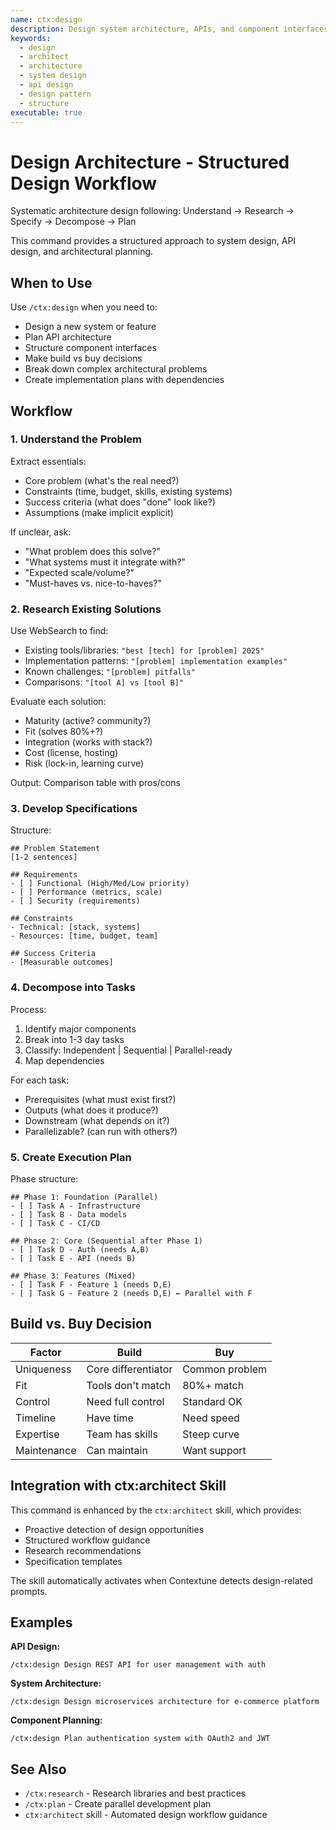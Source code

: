 ```yaml
---
name: ctx:design
description: Design system architecture, APIs, and component interfaces with structured workflow
keywords:
  - design
  - architect
  - architecture
  - system design
  - api design
  - design pattern
  - structure
executable: true
---
```


# Design Architecture - Structured Design Workflow

Systematic architecture design following: Understand → Research → Specify → Decompose → Plan

This command provides a structured approach to system design, API design, and architectural planning.

## When to Use

Use `/ctx:design` when you need to:
- Design a new system or feature
- Plan API architecture
- Structure component interfaces
- Make build vs buy decisions
- Break down complex architectural problems
- Create implementation plans with dependencies

## Workflow

### 1. Understand the Problem

Extract essentials:
- Core problem (what's the real need?)
- Constraints (time, budget, skills, existing systems)
- Success criteria (what does "done" look like?)
- Assumptions (make implicit explicit)

If unclear, ask:
- "What problem does this solve?"
- "What systems must it integrate with?"
- "Expected scale/volume?"
- "Must-haves vs. nice-to-haves?"

### 2. Research Existing Solutions

Use WebSearch to find:
- Existing tools/libraries: `"best [tech] for [problem] 2025"`
- Implementation patterns: `"[problem] implementation examples"`
- Known challenges: `"[problem] pitfalls"`
- Comparisons: `"[tool A] vs [tool B]"`

Evaluate each solution:
- Maturity (active? community?)
- Fit (solves 80%+?)
- Integration (works with stack?)
- Cost (license, hosting)
- Risk (lock-in, learning curve)

Output: Comparison table with pros/cons

### 3. Develop Specifications

Structure:
```
## Problem Statement
[1-2 sentences]

## Requirements
- [ ] Functional (High/Med/Low priority)
- [ ] Performance (metrics, scale)
- [ ] Security (requirements)

## Constraints
- Technical: [stack, systems]
- Resources: [time, budget, team]

## Success Criteria
- [Measurable outcomes]
```

### 4. Decompose into Tasks

Process:
1. Identify major components
2. Break into 1-3 day tasks
3. Classify: Independent | Sequential | Parallel-ready
4. Map dependencies

For each task:
- Prerequisites (what must exist first?)
- Outputs (what does it produce?)
- Downstream (what depends on it?)
- Parallelizable? (can run with others?)

### 5. Create Execution Plan

Phase structure:
```
## Phase 1: Foundation (Parallel)
- [ ] Task A - Infrastructure
- [ ] Task B - Data models
- [ ] Task C - CI/CD

## Phase 2: Core (Sequential after Phase 1)
- [ ] Task D - Auth (needs A,B)
- [ ] Task E - API (needs B)

## Phase 3: Features (Mixed)
- [ ] Task F - Feature 1 (needs D,E)
- [ ] Task G - Feature 2 (needs D,E) ← Parallel with F
```

## Build vs. Buy Decision

| Factor | Build | Buy |
|--------|-------|-----|
| Uniqueness | Core differentiator | Common problem |
| Fit | Tools don't match | 80%+ match |
| Control | Need full control | Standard OK |
| Timeline | Have time | Need speed |
| Expertise | Team has skills | Steep curve |
| Maintenance | Can maintain | Want support |

## Integration with ctx:architect Skill

This command is enhanced by the `ctx:architect` skill, which provides:
- Proactive detection of design opportunities
- Structured workflow guidance
- Research recommendations
- Specification templates

The skill automatically activates when Contextune detects design-related prompts.

## Examples

**API Design:**
```
/ctx:design Design REST API for user management with auth
```

**System Architecture:**
```
/ctx:design Design microservices architecture for e-commerce platform
```

**Component Planning:**
```
/ctx:design Plan authentication system with OAuth2 and JWT
```

## See Also

- `/ctx:research` - Research libraries and best practices
- `/ctx:plan` - Create parallel development plan
- `ctx:architect` skill - Automated design workflow guidance
